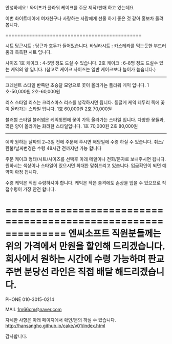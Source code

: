 안녕하세요 !
와이프가 플라워 케이크를 주문 제작/판매 하고 있는데요

이번 화이트데이에 여자친구나 사랑하는 사람에게 선물 하기 좋은 것 같아 홍보차 올려봅니다.

==============================================

시트
당근시트 : 당근과 호두가 들어있습니다.
바닐라시트 : 카스테라를 먹는듯한 부드러움과 촉촉한 시트 입니다.

사이즈
1호 케이크 : 4-5명 정도 드실 수 있습니다.
2호 케이크 : 6-8명 정도 드실수 있는 케익의 양 입니다.
(참고로 케이크 사이즈는 일반 케이크보다 높이가 높습니다.)
 
-----------------------------------------------------------------
크레센트 스타일
반쪽만 초승달 모양으로 꽃이 올라가는 플라워 케익 입니다.
1호-50,000원 2호-60,000원

리스 스타일
리스는 크리스마스 리스를 생각하시면 됩니다. 둥글게 케익 테두리 쪽에 꽃이 올라가는 스타일 입니다.
1호 60,000원 2호 70,000원
 
블러썸 스타일
블러썸은 케익윗면에 꽃이 가득 올라가는 스타일 입니다. 다양한 꽃들과, 많은 양이 올라가는 화려한 스타일입니다.
1호 70,000원 2호 80,000원

-----------------------------------------------------------------
예약
원하는 날짜의 2~3일 전에 주문해 주시면 해당일에 수령 하실 수 있습니다. 
취소/환불/날짜변경은 수령 48시간 전까지만 가능 합니다

주문
케이크 형태/시트/사이즈를 선택후 아래 메일이나 전화/문자로 보내주시면 됩니다. 
원하시는 색상이나 스타일이 있으시면 최대한 맞춰드리고 있습니다. 
입금확인이 되면 예약이 확정 됩니다.

수령
케익은 직접 수령하셔야 합니다.
케익은 작은 충격에도 손상을 입을 수 있으므로 직접수령이 가장 안전 합니다.

==============================================================
엔씨소프트 직원분들께는 위의 가격에서 만원을 할인해 드리겠습니다.
회사에서 원하는 시간에 수령 가능하며 판교 주변 분당선 라인은 직접 배달 해드리겠습니다.
==============================================================
 
PHONE
010-3015-0214

MAIL
1m66cm@naver.com

자세한 사항은 아래 페이지에서 확인/문의 하실 수 있습니다.
http://hansangho.github.io/cake/v01/index.html

감사합니다.